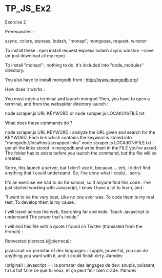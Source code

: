 TP_JS_Ex2
=========

Exercise 2


Prerequisites : 

async, colors, express, lodash, "monapi", mongoose, request, winston

To install these : npm install request express lodash async winston --save (or just download all my repo)

To install "monapi" : nothing to do, it's included into "node_modules" directory.

You also have to install mongodb from  : http://www.mongodb.org/

How does it works : 

You must open a terminal and launch mongod
Then, you have to open a terminal, and from the webspider directory launch :

node scraper.js URL KEYWORD
or
node scraper.js LOCAtION/FILE.txt

What does these commands do ?

node scraper.js URL KEYWORD : analyze the URL given and search for the KEYWORD. Each link which contains the keyword is stored into "mongodb://localhost/scrappedlinks"
node scraper.js LOCAtION/FILE.txt : get all the links stored in mongodb and write them in the FILE you've asked. The folder has to exists before you launch the command, but the file will be created.

Sorry, this launch a server, but I don't use it, because.... erh, I didn't find anything that I could understand. So, I've done what I could... sorry.

It's an exercise we had to do for school, so if anyone find this code : I've just started working with Javascript, I know I have a lot to learn, and : 

"I want to be the very best,
Like no one ever was.
To code them is my real test,
To develop them is my cause.

I will travel across the web,
Searching far and wide.
Teach Javascript to understand
The power that's inside."


I will end this file with a quote I found on Twitter (translated from the French) :

Retweeted pierreca (@pierreca):

javascript == pornstar of dev languages : supple, powerful, you can do anything you want with it, and it could finish dirty. #amdev

(original) :
javascript == la pornstar des langages de dev: souple, puissant, tu lui fait faire ce que tu veux, et ça peut finir bien crade. #amdev

